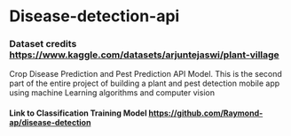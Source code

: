 # Disease-detection-api
### Dataset credits https://www.kaggle.com/datasets/arjuntejaswi/plant-village
Crop Disease Prediction and Pest Prediction API Model. This is the second part of the entire project of building a plant and pest detection mobile app using machine Learning algorithms and computer vision
<br/>
#### Link to Classification Training Model https://github.com/Raymond-ap/disease-detection
